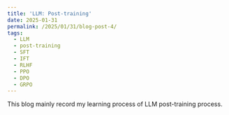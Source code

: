 ```yaml
---
title: 'LLM: Post-training'
date: 2025-01-31
permalink: /2025/01/31/blog-post-4/
tags:
  - LLM
  - post-training
  - SFT
  - IFT
  - RLHF
  - PPO
  - DPO
  - GRPO
---
```


This blog mainly record my learning process of LLM post-training process. 
